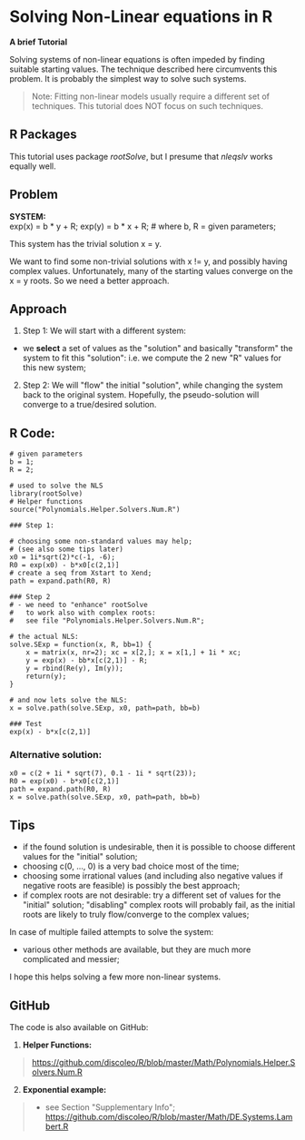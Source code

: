 # Solving Non-Linear equations in R
**A brief Tutorial**

Solving systems of non-linear equations is often impeded by finding suitable starting values. The technique described here circumvents this problem. It is probably the simplest way to solve such systems.

> Note:
> Fitting non-linear models usually require a different set of techniques. This tutorial does NOT focus on such techniques.

## R Packages
This tutorial uses package *rootSolve*, but I presume that *nleqslv* works equally well.

## Problem

**SYSTEM:**\
	exp(x) = b * y + R;
	exp(y) = b * x + R;
	# where b, R = given parameters;

This system has the trivial solution x = y.

We want to find some non-trivial solutions with x != y, and possibly having complex values. Unfortunately, many of the starting values converge on the x = y roots. So we need a better approach.


## Approach

1. Step 1:
We will start with a different system:
- we **select** a set of values as the "solution" and basically "transform" the system to fit this "solution": i.e. we compute the 2 new "R" values for this new system;

2. Step 2:
We will "flow" the initial "solution", while changing the system back to the original system. Hopefully, the pseudo-solution will converge to a true/desired solution.


## R Code:

	# given parameters
	b = 1;
	R = 2;
	
	# used to solve the NLS
	library(rootSolve)
	# Helper functions
	source("Polynomials.Helper.Solvers.Num.R")
	
	### Step 1:
	
	# choosing some non-standard values may help;
	# (see also some tips later)
	x0 = 1i*sqrt(2)*c(-1, -6);
	R0 = exp(x0) - b*x0[c(2,1)]
	# create a seq from Xstart to Xend;
	path = expand.path(R0, R)
	
	### Step 2
	# - we need to "enhance" rootSolve
	#   to work also with complex roots:
	#   see file "Polynomials.Helper.Solvers.Num.R";

	# the actual NLS:
	solve.SExp = function(x, R, bb=1) {
		x = matrix(x, nr=2); xc = x[2,]; x = x[1,] + 1i * xc;
		y = exp(x) - bb*x[c(2,1)] - R;
		y = rbind(Re(y), Im(y));
		return(y);
	}
	
	# and now lets solve the NLS:
	x = solve.path(solve.SExp, x0, path=path, bb=b)
	
	### Test
	exp(x) - b*x[c(2,1)]


### Alternative solution:
	x0 = c(2 + 1i * sqrt(7), 0.1 - 1i * sqrt(23));
	R0 = exp(x0) - b*x0[c(2,1)]
	path = expand.path(R0, R)
	x = solve.path(solve.SExp, x0, path=path, bb=b)


## Tips
- if the found solution is undesirable, then it is possible to choose different values for the "initial" solution;
- choosing c(0, ..., 0) is a very bad choice most of the time;
- choosing some irrational values (and including also negative values if negative roots are feasible) is possibly the best approach;
- if complex roots are not desirable: try a different set of values for the "initial" solution; "disabling" complex roots will probably fail, as the initial roots are likely to truly flow/converge to the complex values;

In case of multiple failed attempts to solve the system:
- various other methods are available, but they are much more complicated and messier;

I hope this helps solving a few more non-linear systems.


## GitHub

The code is also available on GitHub:
1. **Helper Functions:**
> https://github.com/discoleo/R/blob/master/Math/Polynomials.Helper.Solvers.Num.R
2. **Exponential example:**
> - see Section "Supplementary Info";
> https://github.com/discoleo/R/blob/master/Math/DE.Systems.Lambert.R

